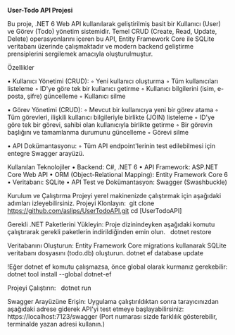 **User-Todo API Projesi**

Bu proje, .NET 6 Web API kullanılarak geliştirilmiş basit bir Kullanıcı (User) ve Görev (Todo) yönetim sistemidir. Temel CRUD (Create, Read, Update, Delete) operasyonlarını içeren bu API, Entity Framework Core ile SQLite veritabanı üzerinde çalışmaktadır ve modern backend geliştirme prensiplerini sergilemek amacıyla oluşturulmuştur.

Özellikler

•	Kullanıcı Yönetimi (CRUD):
	◦	Yeni kullanıcı oluşturma
	◦	Tüm kullanıcıları listeleme
	◦	ID'ye göre tek bir kullanıcı getirme
	◦	Kullanıcı bilgilerini (isim, e-posta, şifre) güncelleme
	◦	Kullanıcı silme
  
•	Görev Yönetimi (CRUD):
	◦	Mevcut bir kullanıcıya yeni bir görev atama
	◦	Tüm görevleri, ilişkili kullanıcı bilgileriyle birlikte (JOIN) listeleme
	◦	ID'ye göre tek bir görevi, sahibi olan kullanıcıyla birlikte getirme
	◦	Bir görevin başlığını ve tamamlanma durumunu güncelleme
	◦	Görevi silme
  
•	API Dokümantasyonu:
	◦	Tüm API endpoint'lerinin test edilebilmesi için entegre Swagger arayüzü.

Kullanılan Teknolojiler
	•	Backend: C#, .NET 6
	•	API Framework: ASP.NET Core Web API
	•	ORM (Object-Relational Mapping): Entity Framework Core 6
	•	Veritabanı: SQLite
	•	API Test ve Dokümantasyon: Swagger (Swashbuckle)

Kurulum ve Çalıştırma
Projeyi yerel makinenizde çalıştırmak için aşağıdaki adımları izleyebilirsiniz.
Projeyi Klonlayın: 
    git clone https://github.com/aslips/UserTodoAPI.git
		cd [UserTodoAPI]   
    
Gerekli .NET Paketlerini Yükleyin: Proje dizinindeyken aşağıdaki komutu çalıştırarak gerekli paketlerin indirildiğinden emin olun.  
    dotnet restore
    
Veritabanını Oluşturun: Entity Framework Core migrations kullanarak SQLite veritabanı dosyasını (todo.db) oluşturun.
    dotnet ef database update
    
!Eğer dotnet ef komutu çalışmazsa, önce global olarak kurmanız gerekebilir: 
    dotnet tool install --global dotnet-ef

Projeyi Çalıştırın:
    dotnet run

Swagger Arayüzüne Erişin: Uygulama çalıştırıldıktan sonra tarayıcınızdan aşağıdaki adrese giderek API'yi test etmeye başlayabilirsiniz: 
    https://localhost:7123/swagger (Port numarası sizde farklılık gösterebilir, terminalde yazan adresi kullanın.)
